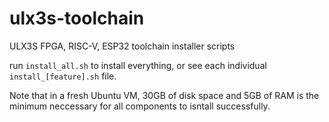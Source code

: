 # ulx3s-toolchain
ULX3S FPGA, RISC-V, ESP32 toolchain installer scripts

run `install_all.sh` to install everything, or see each individual `install_[feature].sh` file.

Note that in a fresh Ubuntu VM, 30GB of disk space and 5GB of RAM is the minimum neccessary 
for all components to isntall successfully.
